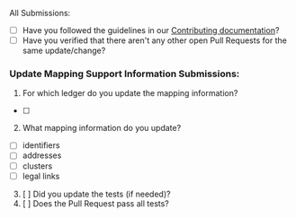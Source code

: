 All Submissions:

* [ ] Have you followed the guidelines in our [Contributing documentation](https://blockchain-technology-lab.github.io/pooling-analysis/contribute)?
* [ ] Have you verified that there aren't any other open Pull Requests for the same update/change?

### Update Mapping Support Information Submissions:

1. For which ledger do you update the mapping information?
  * [ ] 
2. What mapping information do you update?
  * [ ] identifiers
  * [ ] addresses
  * [ ] clusters
  * [ ] legal links
3. [ ] Did you update the tests (if needed)?
4. [ ] Does the Pull Request pass all tests?
